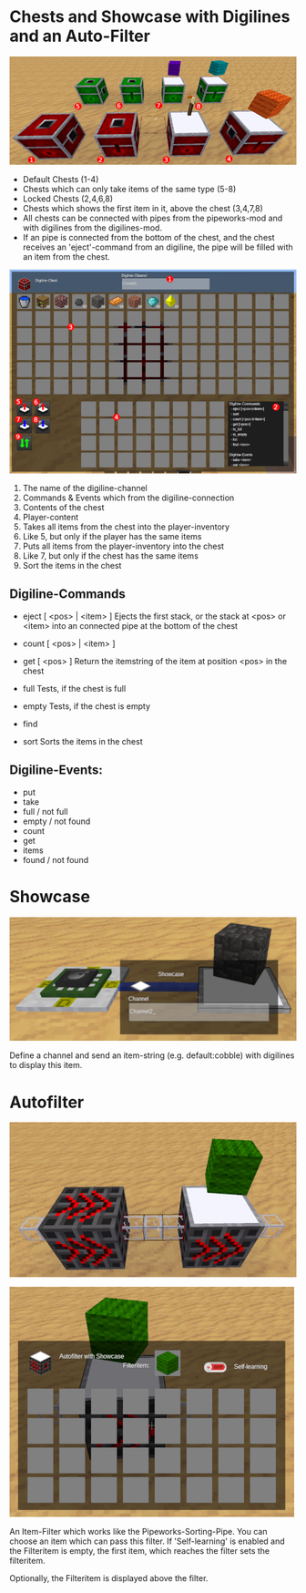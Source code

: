 
# Chests and Showcase with Digilines and an Auto-Filter

![Screenshot 3](screenshots/screenshot3.png?raw=true "Screenshot 3")

- Default Chests (1-4)
- Chests which can only take items of the same type (5-8)
- Locked Chests (2,4,6,8)
- Chests which shows the first item in it, above the chest (3,4,7,8)
- All chests can be connected with pipes from the pipeworks-mod and with digilines from the digilines-mod.
- If an pipe is connected from the bottom of the chest, and the chest receives an 'eject'-command from an digiline,
    the pipe will be filled with an item from the chest.


![Screenshot 1](screenshots/screenshot1.png?raw=true "Screenshot 1")

1) The name of the digiline-channel
2) Commands & Events which from the digiline-connection
3) Contents of the chest
4) Player-content
5) Takes all items from the chest into the player-inventory
6) Like 5, but only if the player has the same items
7) Puts all items from the player-inventory into the chest
8) Like 7, but only if the chest has the same items
9) Sort the items in the chest

## Digiline-Commands
- eject [ &lt;pos&gt; | &lt;item&gt; ]
	Ejects the first stack, or the stack at &lt;pos&gt; or &lt;item&gt; into an connected pipe at the bottom of the chest
	
-	count [ &lt;pos&gt; | &lt;item&gt; ]
- get [ &lt;pos&gt; ]
	Return the itemstring of the item at position &lt;pos&gt; in the chest
- full
	Tests, if the chest is full
- empty
	Tests, if the chest is empty
- find <item>

- sort
	Sorts the items in the chest

## Digiline-Events:
  - put <item>
  - take <item>
  - full / not full
  - empty / not found
  - count
  - get
  - items
  - found / not found
  



# Showcase

![Screenshot 2](screenshots/screenshot2.png?raw=true "Screenshot 2")

Define a channel and send an item-string (e.g. default:cobble) with digilines to display this item.


# Autofilter

![Screenshot 4](screenshots/screenshot4.png?raw=true "Screenshot 4")

![Screenshot 5](screenshots/screenshot5.png?raw=true "Screenshot 5")

An Item-Filter which works like the Pipeworks-Sorting-Pipe. You can choose an item which can pass this filter.
If 'Self-learning' is enabled and the Filteritem is empty, the first item, which reaches the filter sets the filteritem.

Optionally, the Filteritem is displayed above the filter.
